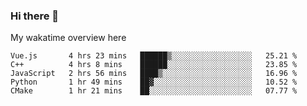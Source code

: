 ### Hi there 👋

<!--
**Jassy930/Jassy930** is a ✨ _special_ ✨ repository because its `README.md` (this file) appears on your GitHub profile.

Here are some ideas to get you started:

- 🔭 I’m currently working on ...
- 🌱 I’m currently learning ...
- 👯 I’m looking to collaborate on ...
- 🤔 I’m looking for help with ...
- 💬 Ask me about ...
- 📫 How to reach me: ...
- 😄 Pronouns: ...
- ⚡ Fun fact: ...
-->

My wakatime overview here
<!--START_SECTION:waka-->
```text
Vue.js       4 hrs 23 mins   ██████▒░░░░░░░░░░░░░░░░░░   25.21 % 
C++          4 hrs 8 mins    ██████░░░░░░░░░░░░░░░░░░░   23.85 % 
JavaScript   2 hrs 56 mins   ████▒░░░░░░░░░░░░░░░░░░░░   16.96 % 
Python       1 hr 49 mins    ██▓░░░░░░░░░░░░░░░░░░░░░░   10.52 % 
CMake        1 hr 21 mins    ██░░░░░░░░░░░░░░░░░░░░░░░   07.77 % 
```
<!--END_SECTION:waka-->
